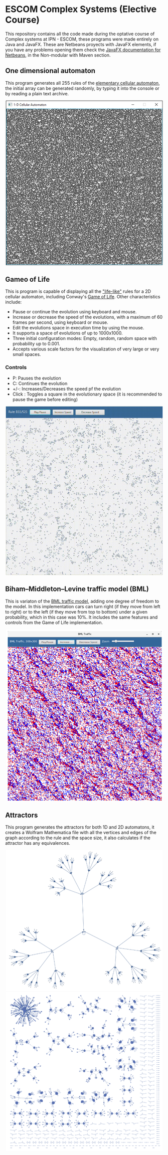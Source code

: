 # ESCOM Complex Systems (Elective Course)
This repository contains all the code made during the optative course of Complex systems at IPN - ESCOM, these programs were made entirely on Java and JavaFX. These are Netbeans proyects with JavaFX elements, if you have any problems opening them check  the [JavaFX documentation for Netbeans](https://openjfx.io/openjfx-docs/#IDE-NetBeans), in the Non-modular with Maven section.

## One dimensional automaton 
This program generates all 255 rules of the [elementary cellular automaton](https://en.wikipedia.org/wiki/Elementary_cellular_automaton#Random_initial_state), the initial array can be generated randomly, by typing it into the console or by reading a plain text archive. 

<p align="center">
<img src="/img/1D.PNG" alt="1D automaton" width="500"/>
</p>

## Gameo of Life 
This is program is capable of displaying all the ["life-like"](https://en.wikipedia.org/wiki/Life-like_cellular_automaton) rules for a 2D cellular automaton, including Conway's [Game of Life](https://en.wikipedia.org/wiki/Conway%27s_Game_of_Life).
Other characteristics include: 
* Pause or continue the evolution using keyboard and mouse.
* Increase or decrease the speed of the evolutions, with a maximum of 60 frames per second, using keyboard or mouse.
* Edit the evolutions space in execution time by using the mouse.
* It supports a space of evolutions of up to 1000x1000.
* Three initial configuration modes: Empty, random, random space with probability up to 0.001.
* Accepts various scale factors for the visualization of very large or very small spaces.
### Controls
* P: Pauses the evolution
* C: Continues the evolution
* +/-: Increases/Decreases the speed pf the evolution
* Click : Toggles a square in the evolutionary space (it is recommended to pause the game before editing)

<p align="center">
<img src="/img/GameOfLife.gif" alt="Game of life" width="500"/>
</p>

## Biham–Middleton–Levine traffic model (BML)
This is variaton of the [BML traffic model](https://en.wikipedia.org/wiki/Biham%E2%80%93Middleton%E2%80%93Levine_traffic_model), adding one degree of freedom to the model. In this implementation cars can turn right (if they move from left to right) or to the left (if they move from top to bottom) under a given probability, which in this case was 10%. It includes the same features and controls from the Game of Life implementation.

<p align="center">
<img src="/img/BML.png" alt="1D automaton" width="500"/>
</p>

## Attractors
This program generates the attractors for both 1D and 2D automatons, it creates a Wolfram Mathematica file with all the vertices and edges of the graph according to the rule and the space size, it also calculates if the attractor has any equivalences. 

<p align="center">
<img src="/img/1D_Rule90_8x8space.png" alt="1D attractor" width="500"/>
<img src="/img/2D_GameOfLife_4x4space.png" alt="2D attractor" width="500"/>
</p>





